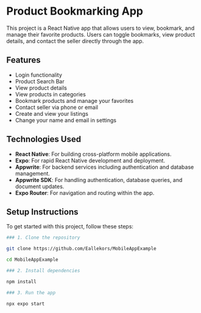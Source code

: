 # Product Bookmarking App

This project is a React Native app that allows users to view, bookmark, and manage their favorite products. Users can toggle bookmarks, view product details, and contact the seller directly through the app.

## Features
- Login functionality
- Product Search Bar
- View product details
- View products in categories
- Bookmark products and manage your favorites
- Contact seller via phone or email
- Create and view your listings
- Change your name and email in settings


## Technologies Used

- **React Native**: For building cross-platform mobile applications.
- **Expo**: For rapid React Native development and deployment.
- **Appwrite**: For backend services including authentication and database management.
- **Appwrite SDK**: For handling authentication, database queries, and document updates.
- **Expo Router**: For navigation and routing within the app.

## Setup Instructions

To get started with this project, follow these steps:
```bash
### 1. Clone the repository

git clone https://github.com/Eallekors/MobileAppExample

cd MobileAppExample

### 2. Install dependencies

npm install

### 3. Run the app

npx expo start



